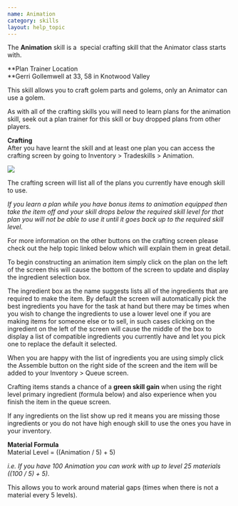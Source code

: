 ```yaml
---
name: Animation
category: skills
layout: help_topic
---
```

The **Animation** skill is a  special crafting skill that the Animator class starts with.

**Plan Trainer Location  
**Gerri Gollemwell at 33, 58 in Knotwood Valley

This skill allows you to craft golem parts and golems, only an Animator can use a golem.

As with all of the crafting skills you will need to learn plans for the animation skill, seek out a plan trainer for this skill or buy dropped plans from other players.

**Crafting**  
After you have learnt the skill and at least one plan you can access the crafting screen by going to Inventory > Tradeskills > Animation.

[![](https://lohcdn.com/images/t_stonemasonry.jpg)](https://lohcdn.com/images/stonemasonry.jpg)

The crafting screen will list all of the plans you currently have enough skill to use.

_If you learn a plan while you have bonus items to animation equipped then take the item off and your skill drops below the required skill level for that plan you will not be able to use it until it goes back up to the required skill level._

For more information on the other buttons on the crafting screen please check out the help topic linked below which will explain them in great detail.

To begin constructing an animation item simply click on the plan on the left of the screen this will cause the bottom of the screen to update and display the ingredient selection box.

The ingredient box as the name suggests lists all of the ingredients that are required to make the item. By default the screen will automatically pick the best ingredients you have for the task at hand but there may be times when you wish to change the ingredients to use a lower level one if you are making items for someone else or to sell, in such cases clicking on the ingredient on the left of the screen will cause the middle of the box to display a list of compatible ingredients you currently have and let you pick one to replace the default it selected.

When you are happy with the list of ingredients you are using simply click the Assemble button on the right side of the screen and the item will be added to your Inventory > Queue screen.

Crafting items stands a chance of a **green skill gain** when using the right level primary ingredient (formula below) and also experience when you finish the item in the queue screen.

If any ingredients on the list show up red it means you are missing those ingredients or you do not have high enough skill to use the ones you have in your inventory.

**Material Formula**  
Material Level = ((Animation / 5) + 5)

_i.e. If you have 100 Animation you can work with up to level 25 materials ((100 / 5) + 5)._

This allows you to work around material gaps (times when there is not a material every 5 levels).